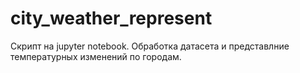 # city_weather_represent
Скрипт на jupyter notebook. Обработка датасета и представлние температурных изменений по городам.
